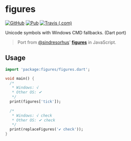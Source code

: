 # figures
[![GitHub](https://img.shields.io/github/license/gluons/figures.dart.svg?style=flat-square)](./LICENSE)
[![Pub](https://img.shields.io/pub/v/figures.svg?style=flat-square)](https://pub.dev/packages/figures)
[![Travis (.com)](https://img.shields.io/travis/com/gluons/figures.dart.svg?style=flat-square)](https://travis-ci.com/gluons/figures.dart)

Unicode symbols with Windows CMD fallbacks. (Dart port)

> Port from [@sindresorhus](https://github.com/sindresorhus/)' [**figures**](https://github.com/sindresorhus/figures) in JavaScript.

## Usage

```dart
import 'package:figures/figures.dart';

void main() {
  /*
   * Windows: √
   * Other OS: ✔
   */
  print(figures['tick']);
  
  /*
   * Windows: √ check
   * Other OS: ✔ check
   */
  print(replaceFigures('✔ check'));
}
```
